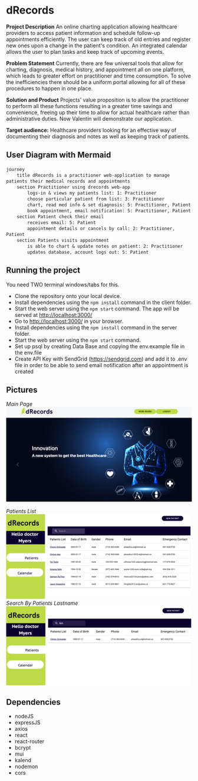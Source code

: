# dRecords

**Project Description**
An online charting application allowing healthcare providers to access patient information and schedule follow-up appointments efficiently. The user can keep track of old entries and register new ones upon a change in the patient's condition. An integrated calendar allows the user to plan tasks and keep track of upcoming events.

**Problem Statement**
Currently, there are few universal tools that allow for charting, diagnosis, medical history, and appointment all on one platform, which leads to greater effort on practitioner and time consumption. To solve the inefficiencies there should be a uniform portal allowing for all of these procedures to happen in one place.

**Solution and Product**
Projects’ value proposition is to allow the practitioner to perform all these functions resulting in a greater time savings and convenience, freeing up their time to allow for actual healthcare rather than administrative duties. Now Valentin will demonstrate our application.

**Target audience:** Healthcare providers looking for an effective way of documenting their diagnosis and notes as well as keeping track of patients.

## User Diagram with Mermaid

```mermaid
journey
	title dRecords is a practitioner web-application to manage patients their medical records and appointments
	section Practitioner using drecords web-app
		logs-in & views my patients list: 1: Practitioner
		choose particular patient from list: 3: Practitioner
		chart, read med info & set diagnosis: 5: Practitioner, Patient
		book appointment, email notification: 5: Practitioner, Patient
	section Patient check their email
		receives email: 5: Patient
		appointment details or cancels by call: 2: Practitioner, Patient
	section Patients visits appointment
		is able to chart & update notes on patient: 2: Practitioner
		updates database, account logs out: 5: Patient
```
## Running the project

You need TWO terminal windows/tabs for this.

- Clone the repository onto your local device.
- Install dependencies using the `npm install` command in the client folder.
- Start the web server using the `npm start` command.
The app will be served at <http://localhost:3000/>
- Go to <http://localhost:3000/> in your browser.
- Install dependencies using the `npm install` command in the server folder.
- Start the web server using the `npm start` command.
- Set up psql by creating Data Base and copying the env.example file in the env.file
- Create API Key with SendGrid (https://sendgrid.com) and add it to .env file in order to be able to send email notification after an appointment is created

## Pictures

*Main Page*
!['Front-end"](client/projectPhotos/photoOne.png)

*Patients List*
!['List-of-patients"](client/projectPhotos/photoTwo.png)
*Search By Patients Lastname*	
!['List-of-patients"](client/projectPhotos/photoThree.png)

## Dependencies
- nodeJS
- expressJS
- axios
- react
- react-router
- bcrypt
- mui
- kalend
- nodemon
- cors

